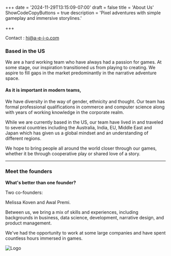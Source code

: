 +++
date = '2024-11-29T13:15:09-07:00'
draft = false
title = 'About Us'
ShowCodeCopyButtons = true
description = 'Pixel adventures with simple gameplay and immersive storylines.'

+++

<!-- //![name](/images/aeio-logo.png#center) -->

Contact : hi@a-e-i-o.com

### Based in the US

We are a hard working team who have always had a passion for games. At some stage, our inspiration transitioned us from playing to creating. We aspire to fill gaps in the market predominantly in the narrative adventure space.

#### As it is important in modern teams,

We have diversity in the way of gender, ethnicity and thought. Our team has formal professional qualifications in commerce and computer science along with years of working knowledge in the corporate realm.

While we are currently based in the US, our team have lived in and traveled to several countries including the Australia, India, EU, Middle East and Japan which has given us a global mindset and an understanding of different regions. 

We hope to bring people all around the world closer through our games, whether it be through cooperative play or shared love of a story.


---
### Meet **the founders**
**What's better than one founder?**

Two co-founders:

Melissa Koven and Awal Premi.

Between us, we bring a mix of skills and experiences, including backgrounds in business, data science, development, narrative design, and product management. 

We've had the opportunity to work at some large companies and have spent countless hours immersed in games.

![Logo](/aeio//images/ghost.svg#center)